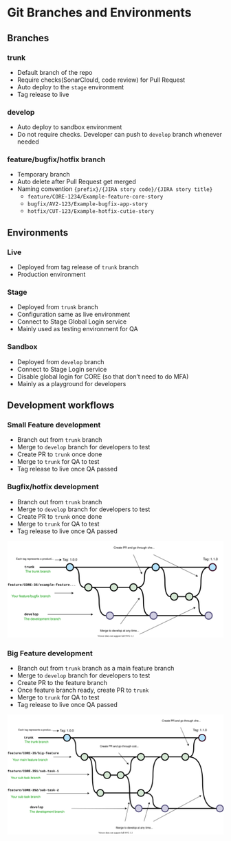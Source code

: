 # Git Branches and Environments

## Branches

### trunk

* Default branch of the repo
* Require checks(SonarClould, code review) for Pull Request
* Auto deploy to the `stage` environment
* Tag release to live

### develop

* Auto deploy to sandbox environment
* Do not require checks. Developer can push to `develop` branch whenever needed

### feature/bugfix/hotfix branch

* Temporary branch
* Auto delete after Pull Request get merged
* Naming convention `{prefix}/{JIRA story code}/{JIRA story title}`
  * `feature/CORE-1234/Example-feature-core-story`
  * `bugfix/AV2-123/Example-bugfix-app-story`
  * `hotfix/CUT-123/Example-hotfix-cutie-story`

## Environments

### Live

* Deployed from tag release of `trunk` branch
* Production environment

### Stage

* Deployed from `trunk` branch
* Configuration same as live environment
* Connect to Stage Global Login service
* Mainly used as testing environment for QA

### Sandbox

* Deployed from `develop` branch
* Connect to Stage Login service
* Disable global login for CORE (so that don’t need to do MFA)
* Mainly as a playground for developers

## Development workflows

### Small Feature development

* Branch out from `trunk` branch
* Merge to `develop` branch for developers to test
* Create PR to `trunk` once done
* Merge to `trunk` for QA to test
* Tag release to live once QA passed

### Bugfix/hotfix development

* Branch out from `trunk` branch
* Merge to `develop` branch for developers to test
* Create PR to `trunk` once done
* Merge to `trunk` for QA to test
* Tag release to live once QA passed

![Feature/Bugfix](./2.feature-bugfix.drawio.svg)

### Big Feature development

* Branch out from `trunk` branch as a main feature branch
* Merge to `develop` branch for developers to test
* Create PR to the feature branch
* Once feature branch ready, create PR to `trunk`
* Merge to `trunk` for QA to test
* Tag release to live once QA passed

![Big Feature](./2.big-feature.drawio.svg)